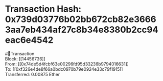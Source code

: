 
Transaction Hash: 0x739d03776b02bb672cb82e36663aa7eb434af27c8b34e8380b2cc94eac6e4542
====================================================================================
  
#💸Transaction  
Block: [[14456736]]  
From: [[0x74de5d4fcbf63e00296fd95d33236b9794016631]]  
To: [[0xf326e4de8f66a0bdc0970b79e0924e33c79f1915]]  
Transferred: 0.00875 Ether